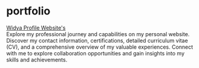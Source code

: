 # portfolio  
[Widya Profile Website's]()  
Explore my professional journey and capabilities on my personal website. Discover my contact information, certifications, detailed curriculum vitae (CV), and a comprehensive overview of my valuable experiences. Connect with me to explore collaboration opportunities and gain insights into my skills and achievements.
